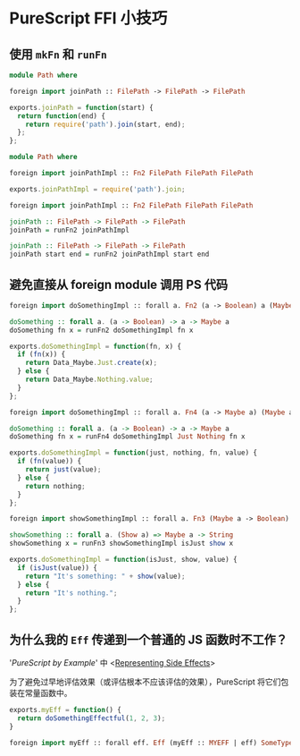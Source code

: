 # PureScript FFI 小技巧

## 使用 `mkFn` 和 `runFn`

```purescript
module Path where

foreign import joinPath :: FilePath -> FilePath -> FilePath
```

```javascript
exports.joinPath = function(start) {
  return function(end) {
    return require('path').join(start, end);
  };
};
```

```purescript
module Path where

foreign import joinPathImpl :: Fn2 FilePath FilePath FilePath
```

```javascript
exports.joinPathImpl = require('path').join;
```

```purescript
foreign import joinPathImpl :: Fn2 FilePath FilePath FilePath

joinPath :: FilePath -> FilePath -> FilePath
joinPath = runFn2 joinPathImpl
```

```purescript
joinPath :: FilePath -> FilePath -> FilePath
joinPath start end = runFn2 joinPathImpl start end
```

## 避免直接从 foreign module 调用 PS 代码

```purescript
foreign import doSomethingImpl :: forall a. Fn2 (a -> Boolean) a (Maybe a)

doSomething :: forall a. (a -> Boolean) -> a -> Maybe a
doSomething fn x = runFn2 doSomethingImpl fn x
```

```javascript
exports.doSomethingImpl = function(fn, x) {
  if (fn(x)) {
    return Data_Maybe.Just.create(x);
  } else {
    return Data_Maybe.Nothing.value;
  }
};
```

```purescript
foreign import doSomethingImpl :: forall a. Fn4 (a -> Maybe a) (Maybe a) (a -> Boolean) a (Maybe a)

doSomething :: forall a. (a -> Boolean) -> a -> Maybe a
doSomething fn x = runFn4 doSomethingImpl Just Nothing fn x
```

```javascript
exports.doSomethingImpl = function(just, nothing, fn, value) {
  if (fn(value)) {
    return just(value);
  } else {
    return nothing;
  }
};
```

```purescript
foreign import showSomethingImpl :: forall a. Fn3 (Maybe a -> Boolean) (a -> String) (Maybe a) String

showSomething :: forall a. (Show a) => Maybe a -> String
showSomething x = runFn3 showSomethingImpl isJust show x
```

```javascript
exports.doSomethingImpl = function(isJust, show, value) {
  if (isJust(value)) {
    return "It's something: " + show(value);
  } else {
    return "It's nothing.";
  }
};
```

## 为什么我的 `Eff` 传递到一个普通的 JS 函数时不工作？

'*PureScript by Example*' 中 <[Representing Side Effects](https://book.purescript.org/chapter10.html#representing-side-effects)>

为了避免过早地评估效果（或评估根本不应该评估的效果），PureScript 将它们包装在常量函数中。

```javascript
exports.myEff = function() {
  return doSomethingEffectful(1, 2, 3);
}
```

```purescript
foreign import myEff :: forall eff. Eff (myEff :: MYEFF | eff) SomeType
```